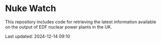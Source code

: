 # Nuke Watch

This repository includes code for retrieving the latest information available on the output of EDF nuclear power plants in the UK.

Last updated: 2024-12-14 09:10